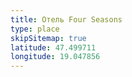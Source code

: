 ```yaml
---
title: Отель Four Seasons
type: place
skipSitemap: true
latitude: 47.499711
longitude: 19.047856
---
```

